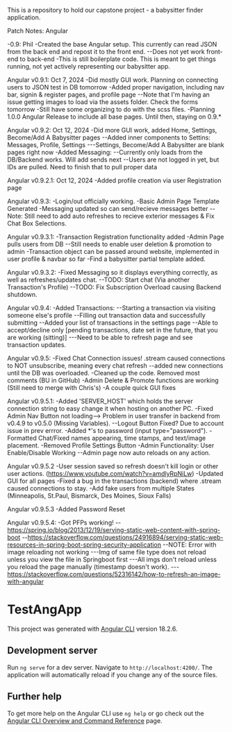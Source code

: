This is a repository to hold our capstone project - a babysitter finder application.

Patch Notes: Angular

-0.9: Phil -Created the base Angular setup. This currently can read JSON from the back end and repost it to the front end. --Does not yet work front-end to back-end -This is still boilerplate code. This is meant to get things running, not yet actively representing our babysitter app.

Angular v0.9.1: Oct 7, 2024
-Did mostly GUI work. Planning on connecting users to JSON test in DB tomorrow
-Added proper navigation, including nav bar, signin & register pages, and profile page
--Note that I'm having an issue getting images to load via the assets folder. Check the forms tomorrow
-Still have some organizing to do with the scss files.
-Planning 1.0.0 Angular Release to include all base pages. Until then, staying on 0.9.*

Angular v0.9.2: Oct 12, 2024
-Did more GUI work, added Home, Settings, Become/Add A Babysitter pages
--Added inner components to Settins: Messages, Profile, Settings
---Settings, Become/Add A Babysitter are blank pages right now
-Added Messaging:
--Currently only loads from the DB/Backend works. Will add sends next
--Users are not logged in yet, but IDs are pulled. Need to finish that to pull proper data

Angular v0.9.2.1: Oct 12, 2024 -Added profile creation via user Registration page

Angular v0.9.3: 
-Login/out officially working.
-Basic Admin Page Template Generated
-Messaging updated so can send/recieve messages better
--Note: Still need to add auto refreshes to recieve exterior messages & Fix Chat Box Selections.

Angular v0.9.3.1:
-Transaction Registration functionality added
-Admin Page pulls users from DB
--Still needs to enable user deletion & promotion to admin
-Transaction object can be passed around website, implemented in user profile & navbar so far
-Find a babysitter partial template added.

Angular v0.9.3.2:
-Fixed Messaging so it displays everything correctly, as well as refreshes/updates chat.
--TODO: Start chat (Via another Transaction's Profile)
--TODO: Fix Subscription Overload causing Backend shutdown.

Angular v0.9.4:
-Added Transactions:
--Starting a transaction via visiting someone else's profile
--Filling out transaction data and successfully submitting
--Added your list of transactions in the settings page
--Able to accept/decline only [pending transactions, date set in the future, that you are working (sitting)]
---Need to be able to refresh page and see transaction updates.

Angular v0.9.5:
-Fixed Chat Connection issues! .stream caused connections to NOT unsubscribe, meaning every chat refresh
--added new connections until the DB was overloaded.
-Cleaned up the code. Removed most comments (BU in GitHub)
-Admin Delete & Promote functions are working (Still need to merge with Chris's)
-A couple quick GUI fixes

Angular v0.9.5.1:
-Added 'SERVER_HOST' which holds the server connection string to easy change it when hosting on another PC.
-Fixed Admin Nav Button not loading--> Problem in user transfer in backend from v0.4.9 to v0.5.0 (Missing Variables).
--Logout Button Fixed? Due to account issue in prev errror.
-Added *'s to password (input type="password").
-Formatted Chat/Fixed names appearing, time stamps, and text/image placement.
-Removed Profile Settings Button
-Admin Functionality: User Enable/Disable Working
--Admin page now auto reloads on any action.

Angular v0.9.5.2
-User session saved so refresh doesn't kill login or other user actions. (https://www.youtube.com/watch?v=amdlyRpNiLw)
-Updated GUI for all pages
-Fixed a bug in the transactions (backend) where .stream caused connections to stay.
-Add fake users from multiple States (Minneapolis, St.Paul, Bismarck, Des Moines, Sioux Falls)

Angular v0.9.5.3
-Added Password Reset 

Angular v0.9.5.4:
-Got PFPs working!
--https://spring.io/blog/2013/12/19/serving-static-web-content-with-spring-boot
--https://stackoverflow.com/questions/24916894/serving-static-web-resources-in-spring-boot-spring-security-application
--NOTE: Error with image reloading not working
---Img of same file type does not reload unless you view the file in Springboot first
---All imgs don't reload unless you reload the page manually (timestamp doesn't work).
---https://stackoverflow.com/questions/52316142/how-to-refresh-an-image-with-angular


# TestAngApp

This project was generated with [Angular CLI](https://github.com/angular/angular-cli) version 18.2.6.

## Development server

Run `ng serve` for a dev server. Navigate to `http://localhost:4200/`. The application will automatically reload if you change any of the source files.

## Further help

To get more help on the Angular CLI use `ng help` or go check out the [Angular CLI Overview and Command Reference](https://angular.dev/tools/cli) page.
